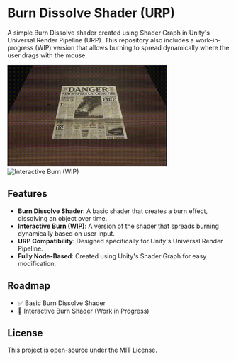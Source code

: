# Burn Dissolve Shader (URP)

A simple Burn Dissolve shader created using Shader Graph in Unity's Universal Render Pipeline (URP). This repository also includes a work-in-progress (WIP) version that allows burning to spread dynamically where the user drags with the mouse.

<div align="left">
    <img src="https://raw.githubusercontent.com/caliber44/BurnDissolveUnityBootCamp/main/old.gif" width="360" alt="Basic Burn Dissolve">
    <img src="https://raw.githubusercontent.com/caliber44/BurnDissolveUnityBootCamp/main/wip.gif" width="360" alt="Interactive Burn (WIP)">
</div>

## Features
- **Burn Dissolve Shader**: A basic shader that creates a burn effect, dissolving an object over time.
- **Interactive Burn (WIP)**: A version of the shader that spreads burning dynamically based on user input.
- **URP Compatibility**: Designed specifically for Unity's Universal Render Pipeline.
- **Fully Node-Based**: Created using Unity's Shader Graph for easy modification.

## Roadmap
- ✅ Basic Burn Dissolve Shader
- 🚧 Interactive Burn Shader (Work in Progress)

## License
This project is open-source under the MIT License.

